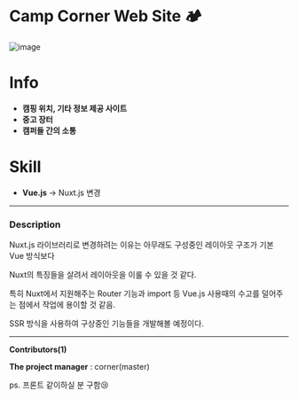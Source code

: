 

# Camp Corner Web Site 🏕




![image](https://user-images.githubusercontent.com/68332735/169678602-18986fd2-5565-432f-9d76-bbc0f135979e.png)
 


# Info

- **캠핑 위치, 기타 정보 제공 사이트**
- **중고 장터**
- **캠퍼들 간의 소통**


# Skill

- **Vue.js** -> Nuxt.js 변경

---

###   Description

Nuxt.js 라이브러리로 변경하려는 이유는 아무래도 구성중인 레이아웃 구조가 기본 Vue 방식보다 

Nuxt의 특징들을 살려서 레이아웃을 이룰 수 있을 것 같다.

특히 Nuxt에서 지원해주는 Router 기능과 import 등 Vue.js 사용때의 수고를 덜어주는 점에서 작업에 용이할 것 같음.

SSR 방식을 사용하여 구상중인 기능들을 개발해볼 예정이다.



---





**Contributors(1)**

**The project manager** : corner(master) 

ps. 프론트 같이하실 분 구함😢


